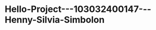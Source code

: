 # Hello-Project---103032400147---Henny-Silvia-Simbolon
<!-- Commit ketiga: komentar unik latihan Git 23/10/2025 -->



